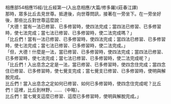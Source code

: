 相應部54相應15經/比丘經第一(入出息相應/大篇/修多羅)(莊春江譯)  
那時，眾多比丘去見世尊。抵達後，向世尊問訊，接著在一旁坐下。在一旁坐好後，那些比丘對世尊這麼說：  
「大德！當有一法已修習、已多修習時，使四法完成；當四法已修習、已多修習時，使七法完成；當七法已修習、已多修習時，使二法完成嗎？」  
「比丘們！當有一法已修習、已多修習時，使四法完成；當四法已修習、已多修習時，使七法完成；當七法已修習、已多修習時，使二法完成。」  
「但，大德！什麼是一法，當已修習、已多修習時，使四法完成；當四法已修習、已多修習時，使七法完成；當七法已修習、已多修習時，使二法完成呢？」  
「比丘們！入出息念之定是一法，當已修習、已多修習時，使四念住完成；當四念住已修習、已多修習時，使七覺支完成；當七覺支已修習、已多修習時，使明與解脫完成。  
比丘們！當入出息念之定如何已修習、如何已多修習時，使四念住完成呢？比丘們！這裡，比丘到林野，……（中略）。  
比丘們！當七覺支這麼已修習、這麼已多修習時，使明與解脫完成。」  
  
  
